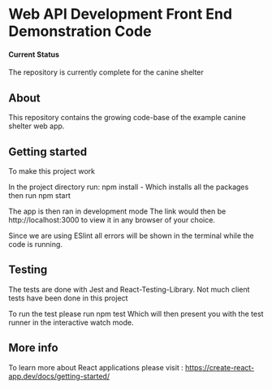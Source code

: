 # Web API Development Front End Demonstration Code

#### Current Status

The repository is currently complete for the canine shelter

## About

This repository contains the growing code-base of the example canine shelter web app.


## Getting started

To make this project work

In the project directory run:
npm install - Which installs all the packages
then run npm start

The app is then ran in development mode
The link would then be http://localhost:3000 to view it in any browser of your choice.

Since we are using ESlint all errors will be shown in the terminal while the code is running.

## Testing

The tests are done with Jest and React-Testing-Library. Not much client tests have been done in this project

To run the test please run npm test
Which will then present you with the test runner in the interactive watch mode.

## More info
To learn more about React applications please visit :
https://create-react-app.dev/docs/getting-started/